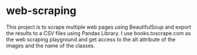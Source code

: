 # web-scraping
This project is to scrape multiple web pages using BeautifulSoup and export the results to a CSV files using Pandas Library. 
I use books.toscrape.com as the web scraping playground and get access to the alt attribute of the images and the name of the classes.
